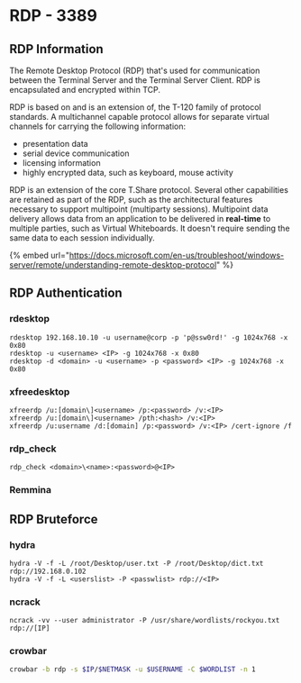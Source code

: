 # RDP - 3389

## RDP Information

The Remote Desktop Protocol (RDP) that's used for communication between the Terminal Server and the Terminal Server Client. RDP is encapsulated and encrypted within TCP.

RDP is based on and is an extension of, the T-120 family of protocol standards. A multichannel capable protocol allows for separate virtual channels for carrying the following information:

* presentation data
* serial device communication
* licensing information
* highly encrypted data, such as keyboard, mouse activity

RDP is an extension of the core T.Share protocol. Several other capabilities are retained as part of the RDP, such as the architectural features necessary to support multipoint (multiparty sessions). Multipoint data delivery allows data from an application to be delivered in **real-time** to multiple parties, such as Virtual Whiteboards. It doesn't require sending the same data to each session individually.

{% embed url="https://docs.microsoft.com/en-us/troubleshoot/windows-server/remote/understanding-remote-desktop-protocol" %}



## RDP Authentication

### rdesktop

```
rdesktop 192.168.10.10 -u username@corp -p 'p@ssw0rd!' -g 1024x768 -x 0x80
rdesktop -u <username> <IP> -g 1024x768 -x 0x80
rdesktop -d <domain> -u <username> -p <password> <IP> -g 1024x768 -x 0x80
```

### xfreedesktop

```
xfreerdp /u:[domain\]<username> /p:<password> /v:<IP>
xfreerdp /u:[domain\]<username> /pth:<hash> /v:<IP>
xfreerdp /u:username /d:[domain] /p:<password> /v:<IP> /cert-ignore /f
```

### rdp\_check

```
rdp_check <domain>\<name>:<password>@<IP>
```

### Remmina

## RDP Bruteforce

### hydra

```
hydra -V -f -L /root/Desktop/user.txt -P /root/Desktop/dict.txt rdp://192.168.0.102
hydra -V -f -L <userslist> -P <passwlist> rdp://<IP>
```

### ncrack

```
ncrack -vv --user administrator -P /usr/share/wordlists/rockyou.txt rdp://[IP]
```

### crowbar

```bash
crowbar -b rdp -s $IP/$NETMASK -u $USERNAME -C $WORDLIST -n 1
```



